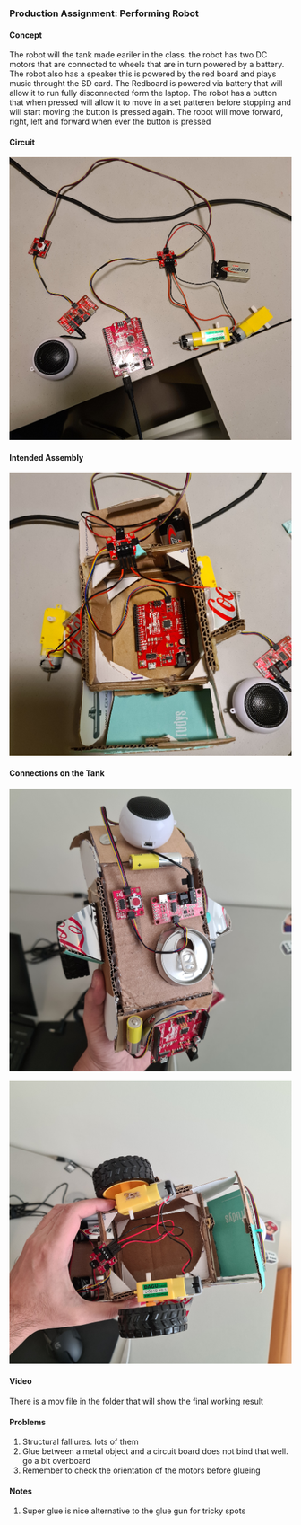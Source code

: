 ### Production Assignment: Performing Robot

#### Concept

The robot will the tank made eariler in the class. the robot has two DC motors that are connected to wheels that are in turn powered by a battery. The robot also has a speaker this is powered by the red board and plays music throught the SD card. The Redboard is powered via battery that will allow it to run fully disconnected form the laptop. The robot has a button that when pressed will allow it to move in a set patteren before stopping and will start moving the button is pressed again. The robot will move forward, right, left and forward when ever the button is pressed 


#### Circuit 

![](pic1.jpg)

#### Intended Assembly

![](pic2.jpg)

#### Connections on the Tank

![](pic3.jpg)

![](pic4.jpg)

#### Video

There is a mov file in the folder that will show the final working result


#### Problems 

1. Structural falliures. lots of them 
2. Glue between a metal object and a circuit board does not bind that well. go a bit overboard
3. Remember to check the orientation of the motors before glueing 

#### Notes

1. Super glue is nice alternative to the glue gun for tricky spots
